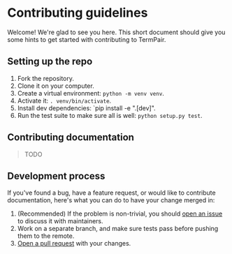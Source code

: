 # Contributing guidelines

Welcome! We're glad to see you here. This short document should give you some hints to get started with contributing to TermPair.

## Setting up the repo

1. Fork the repository.
1. Clone it on your computer.
1. Create a virtual environment: `python -m venv venv`.
1. Activate it: `. venv/bin/activate`.
1. Install dev dependencies: `pip install -e ".[dev]".
1. Run the test suite to make sure all is well: `python setup.py test`.

## Contributing documentation

> TODO

## Development process

If you've found a bug, have a feature request, or would like to contribute documentation, here's what you can do to have your change merged in:

1. (Recommended) If the problem is non-trivial, you should [open an issue][issue] to discuss it with maintainers.
2. Work on a separate branch, and make sure tests pass before pushing them to the remote.
3. [Open a pull request][pr] with your changes.

[issue]: https://github.com/cs01/termpair/issues/new
[pr]: https://github.com/cs01/termpair/compare
